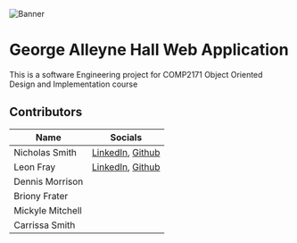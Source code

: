 ![Banner](images/Branding/repoBanner.jpg)
# George Alleyne Hall Web Application
This is a software Engineering project for COMP2171 Object Oriented Design and Implementation course

## Contributors
| Name | Socials |
| ----------- | ----------- |
| Nicholas Smith | [LinkedIn](https://www.linkedin.com/feed/?nis=true), [Github](https://github.com/NickSmith2002) |
| Leon Fray | [LinkedIn](https://www.linkedin.com/in/nicholas-w-smith-379627232/), [Github](https://github.com/LeonFray) |
| Dennis Morrison |
| Briony Frater |
| Mickyle Mitchell  |
| Carrissa Smith |

